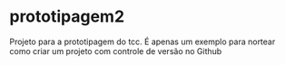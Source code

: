 # prototipagem2
Projeto para a prototipagem do tcc. É apenas um exemplo para nortear como criar um projeto com controle de versão no Github
